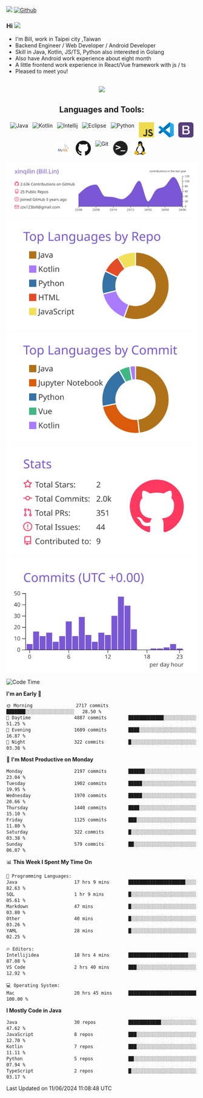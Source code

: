  
![](https://visitor-badge.laobi.icu/badge?page_id=xinqilin.xinqilin)
[![Github](https://img.shields.io/github/followers/xinqilin?label=Follow&style=social)](https://github.com/xinqilin)

### Hi <img src="https://raw.githubusercontent.com/MartinHeinz/MartinHeinz/master/wave.gif" width="35px">

- I'm Bill, work in Taipei city ,Taiwan
- Backend Engineer / Web Developer / Android Developer
- Skill in Java, Kotlin, JS/TS, Python also interested in Golang
- Also have Android work experience about eight month
- A little frontend work experience in React/Vue framework with js / ts
- Pleased to meet you!


<br />

<div align="center">
<img src="https://github-profile-trophy.vercel.app/?username=xinqilin&column=5&margin-w=15&margin-h=15" />

## Languages and Tools:
<p align="center">
<img alt="Java" src="https://raw.githubusercontent.com/jmnote/z-icons/master/svg/java.svg" height="40" style="vertical-align:top; margin:4px">
<img alt="Kotlin" src="https://img.icons8.com/color/48/000000/kotlin.png" height="40" style="vertical-align:top; margin:4px">
<img alt="Intellij" src="https://img.icons8.com/color/48/000000/intellij-idea.png" height="40" style="vertical-align:top; margin:4px"/>
<img alt="Eclipse" src="https://img.icons8.com/ios-filled/50/000000/java-eclipse.png" height="40" style="vertical-align:top; margin:4px"/>
<img alt="Python" height="40" style="vertical-align:top; margin:4px" src="https://cdn.jsdelivr.net/gh/devicons/devicon/icons/python/python-plain.svg" />
<img alt="Javascript" src="https://raw.githubusercontent.com/github/explore/80688e429a7d4ef2fca1e82350fe8e3517d3494d/topics/javascript/javascript.png" height="40" style="vertical-align:top; margin:4px">
<img alt="VS Code" src="https://raw.githubusercontent.com/github/explore/80688e429a7d4ef2fca1e82350fe8e3517d3494d/topics/visual-studio-code/visual-studio-code.png"  height="40" style="vertical-align:top; margin:4px">
<img alt="Bootstrap"  src="https://raw.githubusercontent.com/github/explore/80688e429a7d4ef2fca1e82350fe8e3517d3494d/topics/bootstrap/bootstrap.png" height="40" style="vertical-align:top; margin:4px">
<img alt="MySQL"src="https://raw.githubusercontent.com/github/explore/80688e429a7d4ef2fca1e82350fe8e3517d3494d/topics/mysql/mysql.png" height="40" style="vertical-align:top; margin:4px">
<img alt="Github" src="https://raw.githubusercontent.com/github/explore/78df643247d429f6cc873026c0622819ad797942/topics/github/github.png" height="40" style="vertical-align:top; margin:4px">

<img alt="Git" src="https://raw.githubusercontent.com/jmnote/z-icons/master/svg/git.svg" height="40" style="vertical-align:top; margin:4px">
<img alt="Terminal" src="https://raw.githubusercontent.com/github/explore/80688e429a7d4ef2fca1e82350fe8e3517d3494d/topics/terminal/terminal.png" height="40" style="vertical-align:top; margin:4px">
<img alt="Linux" src="https://raw.githubusercontent.com/github/explore/80688e429a7d4ef2fca1e82350fe8e3517d3494d/topics/linux/linux.png" height="40" style="vertical-align:top; margin:4px" alt="Windows" height="40" style="vertical-align:top; margin:4px">
</p>

<!-- <p align="center"><img  src="https://leetcode.card.workers.dev/?username=xinqilin&theme=auto" alt="xinqilin-leetcode" /></p> -->

<!-- <div width="100%">   
 <a href="https://readme-stats-cfgj2cxdy.vercel.app/api?username=xinqilin&count_private=true&show_icons=true&theme=algolia">
   <img  align="left" src="https://github-readme-stats.vercel.app/api?username=xinqilin&show_icons=true&theme=algolia&card_width=4" width="400"/>
 </a>
 <a href="https://readme-stats-cfgj2cxdy.vercel.app/api/top-langs/?username=xinqilin&hide=php,html,css&theme=algolia">
  <img  align="right" src="https://github-readme-stats.vercel.app/api/top-langs/?username=xinqilin&hide=html,css&theme=algolia&langs_count=10&layout=compact" />
 </a>
</div> -->

[![](https://raw.githubusercontent.com/xinqilin/xinqilin/master/profile-summary-card-output/buefy/0-profile-details.svg)](https://github.com/vn7n24fzkq/github-profile-summary-cards)
[![](https://raw.githubusercontent.com/xinqilin/xinqilin/master/profile-summary-card-output/buefy/1-repos-per-language.svg)](https://github.com/vn7n24fzkq/github-profile-summary-cards) 
[![](https://raw.githubusercontent.com/xinqilin/xinqilin/master/profile-summary-card-output/buefy/2-most-commit-language.svg)](https://github.com/vn7n24fzkq/github-profile-summary-cards)
[![](https://raw.githubusercontent.com/xinqilin/xinqilin/master/profile-summary-card-output/buefy/3-stats.svg)](https://github.com/vn7n24fzkq/github-profile-summary-cards) 
[![](https://raw.githubusercontent.com/xinqilin/xinqilin/master/profile-summary-card-output/buefy/4-productive-time.svg)](https://github.com/vn7n24fzkq/github-profile-summary-cards)

</div>
 
<!--START_SECTION:waka-->
![Code Time](http://img.shields.io/badge/Code%20Time-2%2C795%20hrs%201%20min-blue)

**I'm an Early 🐤** 

```text
🌞 Morning                2717 commits        ███████░░░░░░░░░░░░░░░░░░   28.50 % 
🌆 Daytime                4887 commits        █████████████░░░░░░░░░░░░   51.25 % 
🌃 Evening                1609 commits        ████░░░░░░░░░░░░░░░░░░░░░   16.87 % 
🌙 Night                  322 commits         █░░░░░░░░░░░░░░░░░░░░░░░░   03.38 % 
```
📅 **I'm Most Productive on Monday** 

```text
Monday                   2197 commits        ██████░░░░░░░░░░░░░░░░░░░   23.04 % 
Tuesday                  1902 commits        █████░░░░░░░░░░░░░░░░░░░░   19.95 % 
Wednesday                1970 commits        █████░░░░░░░░░░░░░░░░░░░░   20.66 % 
Thursday                 1440 commits        ████░░░░░░░░░░░░░░░░░░░░░   15.10 % 
Friday                   1125 commits        ███░░░░░░░░░░░░░░░░░░░░░░   11.80 % 
Saturday                 322 commits         █░░░░░░░░░░░░░░░░░░░░░░░░   03.38 % 
Sunday                   579 commits         ██░░░░░░░░░░░░░░░░░░░░░░░   06.07 % 
```


📊 **This Week I Spent My Time On** 

```text
💬 Programming Languages: 
Java                     17 hrs 9 mins       █████████████████████░░░░   82.63 % 
SQL                      1 hr 9 mins         █░░░░░░░░░░░░░░░░░░░░░░░░   05.61 % 
Markdown                 47 mins             █░░░░░░░░░░░░░░░░░░░░░░░░   03.80 % 
Other                    40 mins             █░░░░░░░░░░░░░░░░░░░░░░░░   03.26 % 
YAML                     28 mins             █░░░░░░░░░░░░░░░░░░░░░░░░   02.25 % 

🔥 Editors: 
Intellijidea             18 hrs 4 mins       ██████████████████████░░░   87.08 % 
VS Code                  2 hrs 40 mins       ███░░░░░░░░░░░░░░░░░░░░░░   12.92 % 

💻 Operating System: 
Mac                      20 hrs 45 mins      █████████████████████████   100.00 % 
```

**I Mostly Code in Java** 

```text
Java                     30 repos            ████████████░░░░░░░░░░░░░   47.62 % 
JavaScript               8 repos             ███░░░░░░░░░░░░░░░░░░░░░░   12.70 % 
Kotlin                   7 repos             ███░░░░░░░░░░░░░░░░░░░░░░   11.11 % 
Python                   5 repos             ██░░░░░░░░░░░░░░░░░░░░░░░   07.94 % 
TypeScript               2 repos             █░░░░░░░░░░░░░░░░░░░░░░░░   03.17 % 
```




 Last Updated on 11/06/2024 11:08:48 UTC
<!--END_SECTION:waka-->
 
 
<!-- <img src="https://wakatime.com/share/@abb22933-8532-4f24-8a13-e9e97bfee0f0/e937d23b-e152-4ff2-8509-e5b981912493.svg"  alt="Coding Chart" style="border-radius: 10px;border: solid 10px;" /> -->


